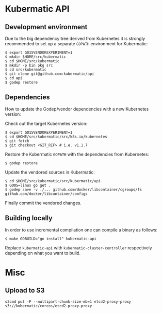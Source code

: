 # Kubermatic API

## Development environment

Due to the big dependency tree derived from Kubernetes it is strongly recommended to set up a separate `GOPATH` environment for Kubermatic:

```
$ export GO15VENDOREXPERIMENT=1
$ mkdir $HOME/src/kubermatic
$ cd $HOME/src/kubermatic
$ mkdir -p bin pkg src
$ cd src/kubermatic
$ git clone git@github.com:kubermatic/api
$ cd api
$ godep restore
```

## Dependencies

How to update the Godep/vendor dependencies with a new Kubernetes version:

Check out the target Kubernetes version:
```
$ export GO15VENDOREXPERIMENT=1
$ cd $HOME/src/kubermatic/src/k8s.io/kubernetes
$ git fetch
$ git checkout <GIT_REF> # i.e. v1.1.7
```

Restore the Kubermatic `GOPATH` with the dependencies from Kubernetes:
```
$ godep restore
```

Update the vendored sources in Kubermatic:
```
$ cd $HOME/src/kubermatic/src/kubermatic/api
$ GOOS=linux go get .
$ godep save -v ./... github.com/docker/libcontainer/cgroups/fs github.com/docker/libcontainer/configs
```

Finally commit the vendored changes.

## Building locally

In order to use incremental compilation one can compile a binary as follows:
```
$ make GOBUILD="go install" kubermatic-api
```
Replace `kubermatic-api` with `kubermatic-cluster-controller` respectively depending on what you want to build.

# Misc

## Upload to S3

```
s3cmd put -P --multipart-chunk-size-mb=1 etcd2-proxy-proxy s3://kubermatic/coreos/etcd2-proxy-proxy
```
